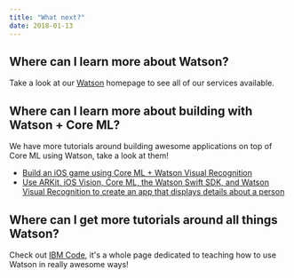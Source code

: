 ```yaml
---
title: "What next?"
date: 2018-01-13
---
```


## Where can I learn more about Watson?
Take a look at our [Watson](https://www.ibm.com/watson/) homepage to see all of our services available.

## Where can I learn more about building with Watson + Core ML?
We have more tutorials around building awesome applications on top of Core ML using Watson, take a look at them!
* [Build an iOS game using Core ML + Watson Visual Recognition](https://developer.ibm.com/code/patterns/build-an-ios-game-powered-by-core-ml-and-watson-visual-recognition/)
* [Use ARKit, iOS Vision, Core ML, the Watson Swift SDK, and Watson Visual Recognition to create an app that displays details about a person](https://developer.ibm.com/code/patterns/create-an-augmented-reality-application-with-facial-detection/)

## Where can I get more tutorials around all things Watson?
Check out [IBM Code](https://developer.ibm.com/code/), it's a whole page dedicated to teaching how to use Watson in really awesome ways!
